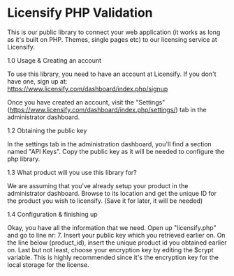 Licensify PHP Validation
========================

This is our public library to connect your web application (it works as long as it's built on PHP. Themes, single pages etc) to our licensing service at Licensify. 

1.0 Usage & Creating an account

To use this library, you need to have an account at Licensify. If you don't have one, sign up at: https://www.licensify.com/dashboard/index.php/signup

Once you have created an account, visit the "Settings" (https://www.licensify.com/dashboard/index.php/settings/) tab in the administrator dashboard.

1.2 Obtaining the public key

In the settings tab in the administration dashboard, you'll find a section named "API Keys".
Copy the public key as it will be needed to configure the php library.

1.3 What product will you use this library for?

We are assuming that you've already setup your product in the administrator dashboard. Browse to its location and get the unique ID for the product you wish to licensify. (Save it for later, it will be needed)

1.4 Configuration & finishing up

Okay, you have all the information that we need. Open up "licensify.php" and go to line nr: 7. Insert your public key which you retrieved earlier on. On the line below (product_id), insert the unique product id you obtained earlier on. 
Last but not least, choose your encryption key by editing the $crypt variable. This is highly recommended since it's the encryption key for the local storage for the license. 
